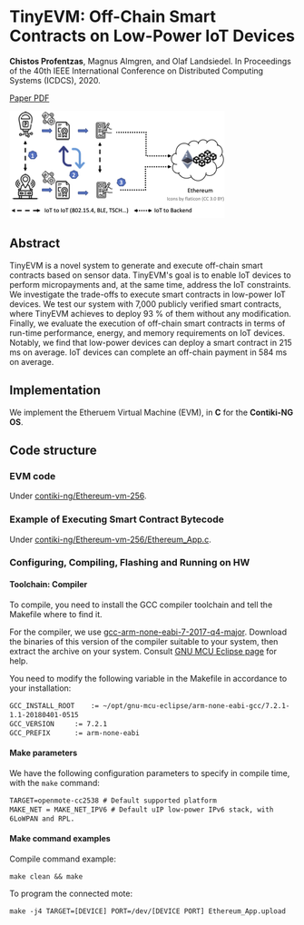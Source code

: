 
# TinyEVM: Off-Chain Smart Contracts on Low-Power IoT Devices
<b>Chistos Profentzas</b>, Magnus Almgren, and Olaf Landsiedel. In Proceedings of the 40th IEEE International Conference on Distributed Computing Systems (ICDCS), 2020.

[Paper PDF](https://research.chalmers.se/en/publication/516951)


![Application Example](./contiki-ng/ParkingAPP.png)

## Abstract

TinyEVM is a novel system to generate and execute off-chain smart contracts based on sensor data.
TinyEVM's goal is to enable IoT devices to perform micropayments and, at the same time, address the IoT constraints.
We investigate the trade-offs to execute smart contracts in low-power IoT devices.
We test our system with 7,000 publicly verified smart contracts, where TinyEVM achieves to deploy 93 % of them without any modification.
Finally, we evaluate the execution of off-chain smart contracts in terms of run-time performance, energy, and memory requirements on IoT devices.
Notably, we find that low-power devices can deploy a smart contract in 215 ms on average.
IoT devices can complete an off-chain payment in 584 ms on average.

## Implementation

We implement the Etheruem Virtual Machine (EVM), in <b>C</b> for the <b>Contiki-NG OS</b>.

## Code structure

### EVM code

Under [contiki-ng/Ethereum-vm-256](./contiki-ng/Ethereum-vm-256/).

### Example of Executing Smart Contract Bytecode

Under [contiki-ng/Ethereum-vm-256/Ethereum_App.c](./contiki-ng/Ethereum-vm-256/Ethereum_App.c).

### Configuring, Compiling, Flashing and Running on HW

#### Toolchain: Compiler

To compile, you need to install the GCC compiler toolchain and tell the Makefile where to find it.

<!-- We use [gcc-arm-none-eabi-7-2017-q4-major](https://developer.arm.com/open-source/gnu-toolchain/gnu-rm/downloads) -->
For the compiler, we use [gcc-arm-none-eabi-7-2017-q4-major](https://github.com/gnu-mcu-eclipse/arm-none-eabi-gcc/releases).
Download the binaries of this version of the compiler suitable to your system, then extract the archive on your system.
Consult [GNU MCU Eclipse page](https://gnu-mcu-eclipse.github.io/toolchain/arm/install/) for help.

You need to modify the following variable in the Makefile in accordance to your installation:
```
GCC_INSTALL_ROOT	:= ~/opt/gnu-mcu-eclipse/arm-none-eabi-gcc/7.2.1-1.1-20180401-0515
GCC_VERSION		:= 7.2.1
GCC_PREFIX		:= arm-none-eabi
```

#### Make parameters
We have the following configuration parameters to specify in compile time, with the `make` command:
```
TARGET=openmote-cc2538 # Default supported platform
MAKE_NET = MAKE_NET_IPV6 # Default uIP low-power IPv6 stack, with 6LoWPAN and RPL.

```

#### Make command examples
Compile command example:
```
make clean && make  
```

To program the connected mote:
```
make -j4 TARGET=[DEVICE] PORT=/dev/[DEVICE PORT] Ethereum_App.upload
```
